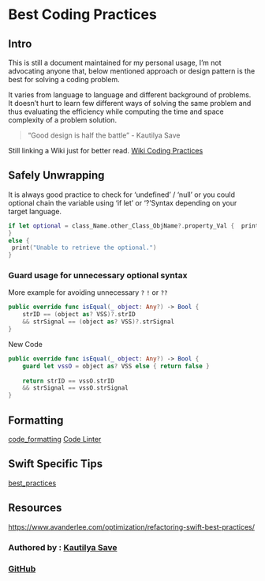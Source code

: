 # Best Coding Practices

## Intro

This is still a document maintained for my personal usage, I’m not advocating anyone that, below mentioned approach or design pattern is the best for solving a coding problem.

It varies from language to language and different background of problems. It doesn’t hurt to learn few different ways of solving the same problem and thus evaluating the efficiency while computing the time and space complexity of a problem solution.

> “Good design is half the battle” - Kautilya Save

Still linking a Wiki just for better read. [Wiki Coding Practices](https://en.wikipedia.org/wiki/Best_coding_practices)

## Safely Unwrapping

It is always good practice to check for ‘undefined’ / ‘null’ or you could optional chain the variable using ‘if let’ or ‘?’Syntax depending on your target language.

```swift
if let optional = class_Name.other_Class_ObjName?.property_Val {  print("Safely unwrapped \(optional).")
}
else {
 print("Unable to retrieve the optional.")
}
```

###  Guard usage for unnecessary optional syntax

More example for avoiding unnecessary `?` `!` or `??` 
```swift
public override func isEqual(_ object: Any?) -> Bool {
	strID == (object as? VSS)?.strID
	&& strSignal == (object as? VSS)?.strSignal
}
```
New Code
```swift
public override func isEqual(_ object: Any?) -> Bool {
	guard let vssO = object as? VSS else { return false }
	
	return strID == vssO.strID
	&& strSignal == vssO.strSignal
}
```

## Formatting

[code_formatting](code_formatting.md)
[Code Linter](process/greenfield_Code##Code%20Linter)



## Swift Specific Tips

[best_practices](best_practices.md)


## Resources

https://www.avanderlee.com/optimization/refactoring-swift-best-practices/

### Authored by : [Kautilya Save](https://sensehack.github.io/)

### [GitHub](https://github.com/SensehacK)

